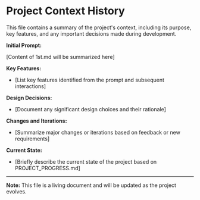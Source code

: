 # Project Context History

This file contains a summary of the project's context, including its purpose, key features, and any important decisions made during development.

**Initial Prompt:**

[Content of 1st.md will be summarized here]

**Key Features:**

* [List key features identified from the prompt and subsequent interactions]

**Design Decisions:**

* [Document any significant design choices and their rationale]

**Changes and Iterations:**

* [Summarize major changes or iterations based on feedback or new requirements]

**Current State:**

* [Briefly describe the current state of the project based on PROJECT_PROGRESS.md]

---

**Note:** This file is a living document and will be updated as the project evolves.